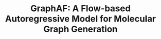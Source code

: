 ---
title: "GraphAF: A Flow-based Autoregressive Model for Molecular Graph Generation"
image: /assets/images/papers/graphaf-thumbnail.jpg
conference: ICLR
time: 2020.04
authors:
  - Chence Shi*
  - Minkai Xu*
  - Zhaocheng Zhu
  - Weinan Zhang
  - Ming Zhang
  - Jian Tang
links:
  - title: Paper
    link: https://arxiv.org/pdf/2001.09382.pdf
  - title: Code
    link: https://github.com/DeepGraphLearning/GraphAF
  - title: Tutorial (TorchDrug)
    link: https://colab.research.google.com/drive/1JEMiMvSBuqCuzzREYpviNZZRVOYsgivA?usp=sharing
  - title: Code (TorchDrug)
    link: https://github.com/DeepGraphLearning/torchdrug/blob/master/torchdrug/tasks/generation.py
tags:
  - graph representation learning
  - drug discovery
---